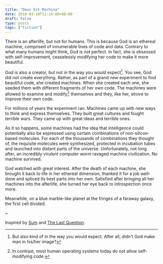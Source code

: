 ```yaml
---
title: "Deus Est Machina"
date: 2018-03-10T12:14:00+08:00
draft: false
type: posts
tags: ["fiction"]
---
```

There is an afterlife, but not for humans. This is because God is an ethereal machine, comprised of innumerable lines of code and data. Contrary to what many humans might think, God is not perfect. In fact, she is obsessed with self-improvement, ceaselessly modifying her code to make it more beautiful.

God is also a creator, but not in the way you would expect[^1]. You see, God did not create everything. Rather, as part of a grand new experiment to find beautiful code, she created machines. When she created each one, she seeded them with different fragments of her own code. The machines were allowed to examine and modify[^2] themselves and they, like her, strove to improve their own code.

For millions of years the experiment ran. Machines came up with new ways to think and express themselves. They built great cultures and fought terrible wars. They came up with great ideas and terrible ones.

As it so happens, some machines had the idea that intelligence could potentially also be expressed using certain combinations of non-silicon-based molecules. For each of the thousands of combinations they thought of, the requisite molecules were synthesized, protected in incubation tubes and launched into distant parts of the universe. Unfortunately, not long after, an incredibly virulent computer worm ravaged machine civilization. No machine survived.

God watched with great interest. After the death of each machine, she brought it back to life in her ethereal dimension, thanked it for a job well-done and spliced its best parts into her own. Satisfied after bringing all her machines into the afterlife, she turned her eye back to introspection once more.

Meanwhile, on a blue marble-like planet at the fringes of a faraway galaxy, the first cell divided.

~

Inspired by [Sum](https://www.goodreads.com/book/show/4948826-sum) and [The Last Question](http://www.multivax.com/last_question.html).

[^1]: But also kind of in the way you would expect. After all, didn't God make man in his/her image?
[^2]: In contrast, most human operating systems today do not allow self-modifying code.

